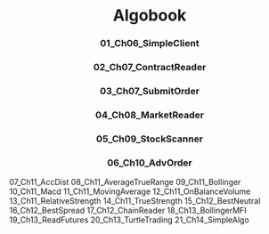 <h1 align="center">Algobook</h1>

<h3 align="center">01_Ch06_SimpleClient</h3>

<h3 align="center">02_Ch07_ContractReader</h3>

<h3 align="center">03_Ch07_SubmitOrder</h3>

<h3 align="center">04_Ch08_MarketReader</h3>

<h3 align="center">05_Ch09_StockScanner</h3>

<h3 align="center">06_Ch10_AdvOrder</h3>

07_Ch11_AccDist
08_Ch11_AverageTrueRange
09_Ch11_Bollinger
10_Ch11_Macd
11_Ch11_MovingAverage
12_Ch11_OnBalanceVolume
13_Ch11_RelativeStrength
14_Ch11_TrueStrength
15_Ch12_BestNeutral
16_Ch12_BestSpread
17_Ch12_ChainReader
18_Ch13_BollingerMFI
19_Ch13_ReadFutures
20_Ch13_TurtleTrading
21_Ch14_SimpleAlgo
